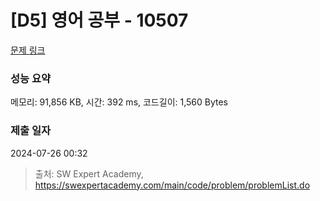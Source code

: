 # [D5] 영어 공부 - 10507 

[문제 링크](https://swexpertacademy.com/main/code/problem/problemDetail.do?contestProbId=AXNQOb3avD0DFAXS) 

### 성능 요약

메모리: 91,856 KB, 시간: 392 ms, 코드길이: 1,560 Bytes

### 제출 일자

2024-07-26 00:32



> 출처: SW Expert Academy, https://swexpertacademy.com/main/code/problem/problemList.do